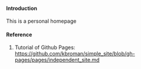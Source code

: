 #### Introduction
This is a personal homepage


#### Reference
1. Tutorial of Github Pages: https://github.com/kbroman/simple_site/blob/gh-pages/pages/independent_site.md
